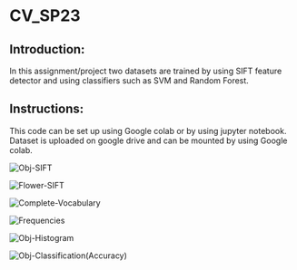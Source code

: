 # CV_SP23

## Introduction:
In this assignment/project two datasets are trained by using SIFT feature detector and using classifiers such as SVM and Random Forest.

## Instructions:
This code can be set up using Google colab or by using jupyter notebook. Dataset is uploaded on google drive and can be mounted by using Google colab.


![Obj-SIFT](https://user-images.githubusercontent.com/54496815/224585989-931bd3fe-43cb-473a-84e4-8e7351042e4d.png)

![Flower-SIFT](https://user-images.githubusercontent.com/54496815/224586217-7878074e-4320-4b0d-a1de-b25f4696b4d6.png)

![Complete-Vocabulary](https://user-images.githubusercontent.com/54496815/224586306-61f253d0-3819-4324-973c-3d254f359ce8.png)

![Frequencies](https://user-images.githubusercontent.com/54496815/224586316-44b4a864-7c1e-4114-8ee9-c8d7762d127a.png)

![Obj-Histogram](https://user-images.githubusercontent.com/54496815/224586324-df3bf1f2-ed24-4255-8db0-49c8a696ca16.png)

![Obj-Classification(Accuracy)](https://user-images.githubusercontent.com/54496815/224586432-c9effa8f-089b-46cb-9e75-ce87a00c4a43.png)
